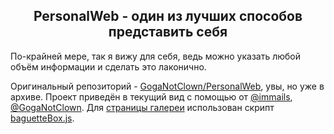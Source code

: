 <h2 align="center">PersonalWeb - один из лучших способов представить себя</h2>
По-крайней мере, так я вижу для себя, ведь можно указать любой объём информации и сделать это лаконично.

Оригинальный репозиторий - [GogaNotClown/PersonalWeb](https://github.com/GogaNotClown/PersonalWeb), увы, но уже в архиве.
Проект приведён в текущий вид с помощью от [@immails](https://github.com/immails), [@GogaNotClown](https://github.com/GogaNotClown).
Для [страницы галереи](https://github.com/IgordosDev/PersonalWeb/tree/master/gallery) использован скрипт [baguetteBox.js](https://github.com/feimosi/baguetteBox.js).